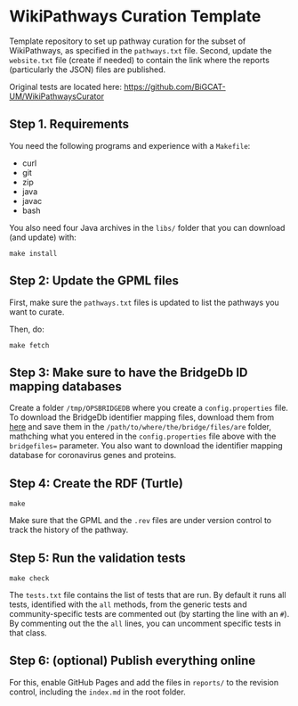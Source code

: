 # WikiPathways Curation Template

Template repository to set up pathway curation for the subset of WikiPathways, as
specified in the `pathways.txt` file. Second, update the `website.txt` file 
(create if needed) to contain the link where the reports (particularly the JSON)
files are published.

Original tests are located here: https://github.com/BiGCAT-UM/WikiPathwaysCurator

## Step 1. Requirements

You need the following programs and experience with a `Makefile`:

* curl
* git
* zip
* java
* javac
* bash

You also need four Java archives in the `libs/` folder that you can download
(and update) with:

```
make install
```

## Step 2: Update the GPML files

First, make sure the `pathways.txt` files is updated to list the pathways you want
to curate.

Then, do:

```
make fetch
```

## Step 3: Make sure to have the BridgeDb ID mapping databases

Create a folder `/tmp/OPSBRIDGEDB` where you create a `config.properties` file.
To download the BridgeDb identifier mapping files, download them from
[here](https://bridgedb.github.io/data/gene_database/)
and save them in the `/path/to/where/the/bridge/files/are` folder, mathching what
you entered in the `config.properties` file above with the `bridgefiles=` parameter.
You also want to download the identifier mapping database for coronavirus
genes and proteins.

## Step 4: Create the RDF (Turtle)

```
make
```

Make sure that the GPML and the `.rev` files are under version control to track
the history of the pathway.

## Step 5: Run the validation tests

```
make check
```

The `tests.txt` file contains the list of tests that are run. By default it runs
all tests, identified with the `all` methods, from the generic tests and community-specific
tests are commented out (by starting the line with an `#`). By commenting out the
the `all` lines, you can uncomment specific tests in that class.

## Step 6: (optional) Publish everything online

For this, enable GitHub Pages and add the files in `reports/` to the revision
control, including the `index.md` in the root folder.
